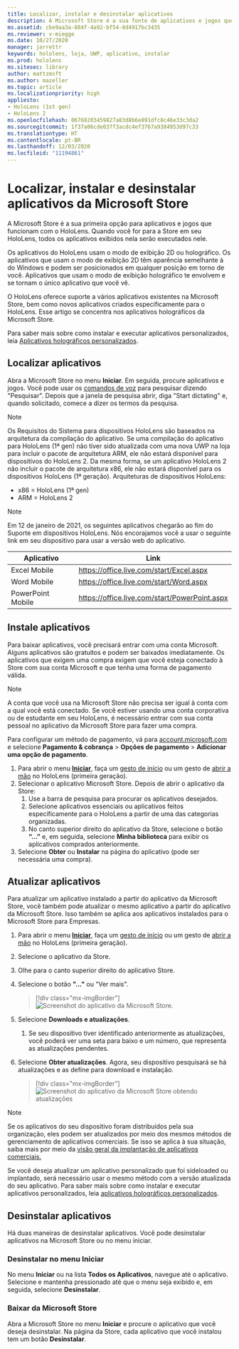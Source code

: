 ```yaml
---
title: Localizar, instalar e desinstalar aplicativos
description: A Microsoft Store é a sua fonte de aplicativos e jogos que funcionam com o HoloLens.  Saiba mais sobre como localizar, instalar e desinstalar aplicativos para holografia.
ms.assetid: cbe9aa3a-884f-4a92-bf54-8d4917bc3435
ms.reviewer: v-miegge
ms.date: 10/27/2020
manager: jarrettr
keywords: hololens, loja, UWP, aplicativo, instalar
ms.prod: hololens
ms.sitesec: library
author: mattzmsft
ms.author: mazeller
ms.topic: article
ms.localizationpriority: high
appliesto:
- HoloLens (1st gen)
- HoloLens 2
ms.openlocfilehash: 06768203459827a83d8b6e891dfc8c46e33c3da2
ms.sourcegitcommit: 1f37a06cde037f3acdc4ef3767a9384953d97c33
ms.translationtype: HT
ms.contentlocale: pt-BR
ms.lasthandoff: 12/03/2020
ms.locfileid: "11194861"
---
```

# Localizar, instalar e desinstalar aplicativos da Microsoft Store

A Microsoft Store é a sua primeira opção para aplicativos e jogos que funcionam com o HoloLens. Quando você for para a Store em seu HoloLens, todos os aplicativos exibidos nela serão executados nele.

Os aplicativos do HoloLens usam o modo de exibição 2D ou holográfico. Os aplicativos que usam o modo de exibição 2D têm aparência semelhante à do Windows e podem ser posicionados em qualquer posição em torno de você. Aplicativos que usam o modo de exibição holográfico te envolvem e se tornam o único aplicativo que você vê.

O HoloLens oferece suporte a vários aplicativos existentes na Microsoft Store, bem como novos aplicativos criados especificamente para o HoloLens.  Esse artigo se concentra nos aplicativos holográficos da Microsoft Store.

Para saber mais sobre como instalar e executar aplicativos personalizados, leia [Aplicativos holográficos personalizados](holographic-custom-apps.md).

## Localizar aplicativos

Abra a Microsoft Store no menu **Iniciar**. Em seguida, procure aplicativos e jogos. Você pode usar os [comandos de voz](hololens-cortana.md) para pesquisar dizendo "Pesquisar". Depois que a janela de pesquisa abrir, diga "Start dictating" e, quando solicitado, comece a dizer os termos da pesquisa.

> [!NOTE]
> Os Requisitos do Sistema para dispositivos HoloLens são baseados na arquitetura da compilação do aplicativo. Se uma compilação do aplicativo para HoloLens (1ª gen) não tiver sido atualizada com uma nova UWP na loja para incluir o pacote de arquitetura ARM, ele não estará disponível para dispositivos do HoloLens 2. Da mesma forma, se um aplicativo HoloLens 2 não incluir o pacote de arquitetura x86, ele não estará disponível para os dispositivos HoloLens (1ª geração). Arquiteturas de dispositivos HoloLens:
> - x86 = HoloLens (1ª gen)
> - ARM = HoloLens 2

> [!NOTE]
> Em 12 de janeiro de 2021, os seguintes aplicativos chegarão ao fim do Suporte em dispositivos HoloLens. Nós encorajamos você a usar o seguinte link em seu dispositivo para usar a versão web do aplicativo.

| Aplicativo        | Link                                          |
|------------|-----------------------------------------------|
| Excel Mobile      | https://office.live.com/start/Excel.aspx      |
| Word Mobile       | https://office.live.com/start/Word.aspx       |
| PowerPoint Mobile | https://office.live.com/start/PowerPoint.aspx |

## Instale aplicativos

Para baixar aplicativos, você precisará entrar com uma conta Microsoft. Alguns aplicativos são gratuitos e podem ser baixados imediatamente. Os aplicativos que exigem uma compra exigem que você esteja conectado à Store com sua conta Microsoft e que tenha uma forma de pagamento válida.
> [!NOTE]
> A conta que você usa na Microsoft Store não precisa ser igual à conta com a qual você está conectado. Se você estiver usando uma conta corporativa ou de estudante em seu HoloLens, é necessário entrar com sua conta pessoal no aplicativo da Microsoft Store para fazer uma compra.

Para configurar um método de pagamento, vá para [account.microsoft.com](https://account.microsoft.com/) e selecione **Pagamento & cobrança** > **Opções de pagamento** > **Adicionar uma opção de pagamento**.

1. Para abrir o menu [**Iniciar**](holographic-home.md), faça um [gesto de início](https://docs.microsoft.com/hololens/hololens2-basic-usage#start-gesture) ou um gesto de [abrir a mão](hololens1-basic-usage.md) no HoloLens (primeira geração).
1. Selecionar o aplicativo Microsoft Store. Depois de abrir o aplicativo da Store:
   1. Use a barra de pesquisa para procurar os aplicativos desejados. 
   1. Selecione aplicativos essenciais ou aplicativos feitos especificamente para o HoloLens a partir de uma das categorias organizadas.
   1. No canto superior direito do aplicativo da Store, selecione o botão **“...”** e, em seguida, selecione **Minha biblioteca** para exibir os aplicativos comprados anteriormente.
1. Selecione **Obter** ou **Instalar** na página do aplicativo (pode ser necessária uma compra).

## Atualizar aplicativos
Para atualizar um aplicativo instalado a partir do aplicativo da Microsoft Store, você também pode atualizar o mesmo aplicativo a partir do aplicativo da Microsoft Store. Isso também se aplica aos aplicativos instalados para o Microsoft Store para Empresas. 
1. Para abrir o menu [**Iniciar**](holographic-home.md), faça um [gesto de início](https://docs.microsoft.com/hololens/hololens2-basic-usage#start-gesture) ou um gesto de [abrir a mão](hololens1-basic-usage.md) no HoloLens (primeira geração).
1. Selecione o aplicativo da Store.
1. Olhe para o canto superior direito do aplicativo Store. 
1. Selecione o botão **"..."** ou "Ver mais".

   > [!div class="mx-imgBorder"]
   > ![Screenshot do aplicativo da Microsoft Store.](images/store-update-1.png)

1. Selecione **Downloads e atualizações**.
    1. Se seu dispositivo tiver identificado anteriormente as atualizações, você poderá ver uma seta para baixo e um número, que representa as atualizações pendentes.
1. Selecione **Obter atualizações**. Agora, seu dispositivo pesquisará se há atualizações e as define para download e instalação. 
 
   > [!div class="mx-imgBorder"]
   > ![Screenshot do aplicativo da Microsoft Store obtendo atualizações](images/store-update-2.png.jpg)

> [!NOTE]
> Se os aplicativos do seu dispositivo foram distribuídos pela sua organização, eles podem ser atualizados por meio dos mesmos métodos de gerenciamento de aplicativos comerciais. Se isso se aplica à sua situação, saiba mais por meio da [visão geral da implantação de aplicativos comerciais.](app-deploy-overview.md)
>
> Se você deseja atualizar um aplicativo personalizado que foi sideloaded ou implantado, será necessário usar o mesmo método com a versão atualizada do seu aplicativo. Para saber mais sobre como instalar e executar aplicativos personalizados, leia [aplicativos holográficos personalizados](holographic-custom-apps.md).

## Desinstalar aplicativos

Há duas maneiras de desinstalar aplicativos.  Você pode desinstalar aplicativos na Microsoft Store ou no menu iniciar.

### Desinstalar no menu Iniciar

No menu **Iniciar** ou na lista **Todos os Aplicativos**, navegue até o aplicativo. Selecione e mantenha pressionado até que o menu seja exibido e, em seguida, selecione **Desinstalar**.

### Baixar da Microsoft Store

Abra a Microsoft Store no menu **Iniciar** e procure o aplicativo que você deseja desinstalar.  Na página da Store, cada aplicativo que você instalou tem um botão **Desinstalar**.
